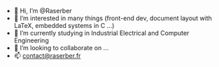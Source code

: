 - 👋 Hi, I’m @Raserber
- 👀 I’m interested in many things (front-end dev, document layout with LaTeX, embedded systems in C ...)
- 🌱 I’m currently studying in Industrial Electrical and Computer Engineering
- 💞️ I’m looking to collaborate on ...
- 📫 contact@raserber.fr

<!---
Raserber/Raserber is a ✨ special ✨ repository because its `README.md` (this file) appears on your GitHub profile.
You can click the Preview link to take a look at your changes.
--->
